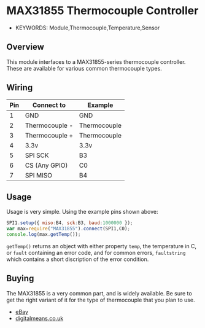 <!--- Copyright (c) 2014 Spence Konde. See the file LICENSE for copying permission. -->
MAX31855 Thermocouple Controller
========================

* KEYWORDS: Module,Thermocouple,Temperature,Sensor


Overview
------------------

This module interfaces to a MAX31855-series thermocouple controller. These are available for various common thermocouple types. 

Wiring
-------------------

| Pin     | Connect to |  Example |
|----------|-------------|---------|
| 1   | GND          |     GND |
| 2  | Thermocouple -  | Thermocouple |
| 3  | Thermocouple +  | Thermocouple |
| 4 | 3.3v         | 3.3v |
| 5 | SPI SCK     | B3 |
| 6 | CS (Any GPIO) | C0| 
| 7 | SPI MISO         | B4|

Usage
-------------------

Usage is very simple. Using the example pins shown above:

```JavaScript 
SPI1.setup({ miso:B4, sck:B3, baud:1000000 });
var max=require("MAX31855").connect(SPI1,C0);
console.log(max.getTemp());
```

`getTemp()` returns an object with either property `temp`, the temperature in C, or `fault` containing an error code, and for common errors, `faultstring` which contains a short discription of the error condition.


Buying
-----

The MAX31855 is a very common part, and is widely available. Be sure to get the right variant of it for the type of thermocouple that you plan to use.
* [eBay](http://www.ebay.com/sch/i.html?_nkw=MAX31855&_sacat=92074)
* [digitalmeans.co.uk](https://digitalmeans.co.uk/shop/index.php?route=product/search&tag=max31855)
